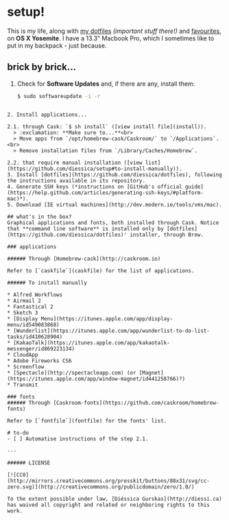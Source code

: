 # setup!
This is my life, along with [my dotfiles](https://github.com/diessica/dotfiles) *(important stuff there!)* and [favourites](https://github.com/diessica/favourites), on **OS X Yosemite**. I have a 13.3" Macbook Pro, which I sometimes like to put in my backpack - just because.


## brick by brick...
1. Check for **Software Updates** and, if there are any, install them: <br>
   ```bash
   $ sudo softwareupdate -i -r
  ```
 
2. Install applications...

  2.1. through Cask: `$ sh install` ([view install file](install)).
    > :exclamation: **Make sure to...**<br>
    > Move apps from `/opt/homebrew-cask/Caskroom/` to `/Applications`.<br>
    > Remove installation files from `/Library/Caches/Homebrew`.

  2.2. that require manual installation ([view list](https://github.com/diessica/setup#to-install-manually)).
3. Install [dotfiles](https://github.com/diessica/dotfiles), following the instructions available in its repository.
4. Generate SSH keys (*instructions on [GitHub's official guide](https://help.github.com/articles/generating-ssh-keys/#platform-mac)*).
5. Download [IE virtual machines](http://dev.modern.ie/tools/vms/mac).

## what's in the box?
Graphical applications and fonts, both installed through Cask. Notice that **command line software** is installed only by [dotfiles](https://github.com/diessica/dotfiles)' installer, through Brew. 

### applications

###### Through [Homebrew-cask](http://caskroom.io)

Refer to [`caskfile`](caskfile) for the list of applications.

###### To install manually

* Alfred Workflows
* Airmail 2
* Fantastical 2
* Sketch 3
* [Display Menu](https://itunes.apple.com/app/display-menu/id549083868)
* [Wunderlist](https://itunes.apple.com/app/wunderlist-to-do-list-tasks/id410628904)
* [KakaoTalk](https://itunes.apple.com/app/kakaotalk-messenger/id869223134)
* CloudApp
* Adobe Fireworks CS6
* Screenflow
* [Spectacle](http://spectacleapp.com) (or [Magnet](https://itunes.apple.com/app/window-magnet/id441258766)?)
* Transmit

### fonts
###### Through [Caskroom-fonts](https://github.com/caskroom/homebrew-fonts)

Refer to [`fontfile`](fontfile) for the fonts' list.

# to-do
- [ ] Automatise instructions of the step 2.1.

---

###### LICENSE

[![CC0](http://mirrors.creativecommons.org/presskit/buttons/88x31/svg/cc-zero.svg)](http://creativecommons.org/publicdomain/zero/1.0/)

To the extent possible under law, [Diéssica Gurskas](http://diessi.ca) has waived all copyright and related or neighboring rights to this work.
